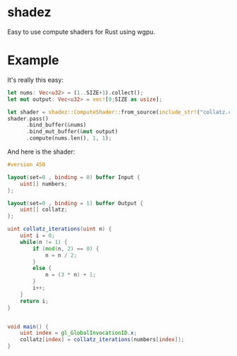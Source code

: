 # shadez
Easy to use compute shaders for Rust using wgpu.

# Example

It's really this easy:
```rust
let nums: Vec<u32> = (1..SIZE+1).collect(); 
let mut output: Vec<u32> = vec![0;SIZE as usize];

let shader = shadez::ComputeShader::from_source(include_str!("collatz.comp"));
shader.pass()
      .bind_buffer(&nums)
      .bind_mut_buffer(&mut output)
      .compute(nums.len(), 1, 1);
```

And here is the shader:
```glsl
#version 450

layout(set=0 , binding = 0) buffer Input {
    uint[] numbers;
};

layout(set=0 , binding = 1) buffer Output {
    uint[] collatz;
};

uint collatz_iterations(uint n) {
    uint i = 0;
    while(n != 1) {
        if (mod(n, 2) == 0) {
            n = n / 2;
        }
        else {
            n = (3 * n) + 1;
        }
        i++;
    }
    return i;
}


void main() {
    uint index = gl_GlobalInvocationID.x;
    collatz[index] = collatz_iterations(numbers[index]);
}
```
